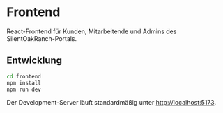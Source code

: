 # Frontend

React-Frontend für Kunden, Mitarbeitende und Admins des SilentOakRanch-Portals.

## Entwicklung

```bash
cd frontend
npm install
npm run dev
```

Der Development-Server läuft standardmäßig unter [http://localhost:5173](http://localhost:5173).
